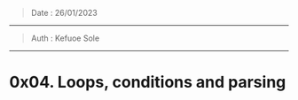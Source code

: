 > Date : 26/01/2023
--------------------------
> Auth : Kefuoe Sole
----------------------------
# 0x04. Loops, conditions and parsing